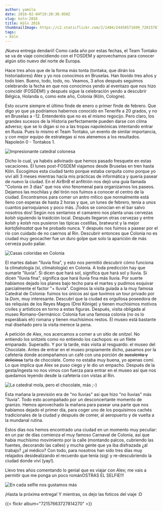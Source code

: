```yaml
---
author: yamila
date: 2016-02-04T19:20:30.050Z
slug: koln-2016
title: Köln 2016
thumbnailImage: https://c2.staticflickr.com/2/1484/24450571699_7201576778_c.jpg
tags:
- Köln
---
```


¡Nueva entrega dendarii! Como cada año por estas fechas, el Team Tontako se va de viaje coincidiendo con el FOSDEM y aprovechamos para conocer algún sitio nuevo del norte de Europa.

Hace tres años que de la forma más tonta (tontaka, que dirán los historiadores) Alex y yo nos conocimos en Bruselas. Han llovido tres años y todo bien. Bueno, todo, todo, no. Veamos, 3 años después seguimos celebrando la fecha en que nos conocimos yendo al eventazo que nos hizo coincidir (FOSDEM!) y después sigue la celebración yendo a descubrir Bélgica, Holanda o, como este año, Colonia (Köln, Cologne).

Esto ocurre siempre el último finde de enero o primer finde de febrero. Que digo yo que ya podríamos habernos conocido en Tenerife a 20 grados, y no en Bruselas a -12. Entenderéis que no es el mismo regocijo. Pero claro, los grandes sucesos de la Historia perfectamente pueden darse con clima adverso; que se lo digan si no a las tropas napoleónicas intentando entrar en Rusia. Pues lo mismo el Team Tontako, un evento de similar importancia, y con mejor equipo de estrategas si nos atenemos a los resultados. Napoleón 0 - Tontakos 1.

<img src="https://c2.staticflickr.com/2/1484/24450571699_7201576778_c.jpg" title="Impresionante catedral colonesa">

Dicho lo cual, ya habéis adivinado que hemos pasado fresquete en estas vacaciones. El lunes post-FOSDEM viajamos desde Bruselas en tren hasta Köln. Escogimos esta ciudad tanto porque estaba cerquita como porque yo viví allí 3 meses mientras hacía mis prácticas de informática y quería pasear de nuevo la ciudad. En el AirBnB el anfitrión nos dejó una guía llamada "Colonia en 3 días" que nos vino fenomenal para organizarnos los paseos. Dejamos las mochilas y del tirón nos fuimos a conocer el centro de la ciudad. Encontramos para comer un antro mítico que normalmente está lleno con esperas de hasta 2 horas y que, un lunes de febrero, tenía a unos cuantos parroquianos y poco más. ¡Todos se conocían en el bar salvo nosotros dos! Según nos sentamos el camarero nos planta unas cervezas <em>kolsh</em> siguiendo la traidción local. Después llegaron otras cervezas y entre <em>kolsh</em> y <em>kolsh</em> nos pusieron las típicas costillas, bratwurst y la mejor <em>kartofelnsatat</em> que he probado nunca. Y después nos fuimos a pasear por el río con cuidado de no caernos al Rin. Descubrir entonces que Colonia no es ciudad muy geocacher fue un duro golpe que solo la aparición de más cerveza pudo paliar.

<img src="https://c2.staticflickr.com/2/1628/24191376293_cb7c7ffcc5_c.jpg" title="Casas coloridas en Colonia">

El martes daban "lluvia fina", y esto nos permitió descubrir cómo funciona la climatología (sí, climatología) en Colonia. A toda predicción hay que sumarle "lluvia". Si dicen que hará sol, significa que hará sol y lluvia. Si dicen "lluvia fina", significa que hará lluvia fina más lluvia. Por suerte habíamos dejado los planes bajo techo para el martes y pudimos esquivar parcialmente el factor "+ lluvia". Cogimos la visita guiada a la muy famosa Catedral de Colonia: fuimos los únicos así que tuvimos un tour privado por la <em>Dom</em>, muy interesante. Descubrí que la ciudad es orgullosa poseedora de las reliquias de los Reyes Magos (Drei Könige) y tienen muchísimos motivos civiles y artísticos en torno a estas figuras. Después, visita obligada al museo Romano-Germánico: Colonia fue una famosa colonia (no os lo esperábais eh) romana y tienen muchísimos restos. El museo está bastante mal diseñado pero la visita merece la pena.

A petición de Alex, nos acercamos a comer a un sitio de <em>snitzel</em>. No entiendo los snitzels como no entiendo los cachopos: es un filete empanado. Superadlo. Y por la tarde, más visita al resguardo: el museo del Chocolate. Antes de entrar en el museo propiamente dicho, pasamos por la cafetería donde acompañamos un café con una porción de <del>suculenta y deliciosa</del> tarta de chocolate. Como no estaba muy buena, yo apenas comí. Lo que implica que Alex se puso ciego y le dio un empacho. Después de la gesta/ingesta no nos vimos con fuerza para entrar en el museo así que nos quedamos leyendo desde la cafetería con vistas al Rin.

<img src="https://c2.staticflickr.com/2/1461/24791953726_1bc2c5476e_c.jpg" title="La catedral mola, pero el chocolate, más ;-)">

Esta mañana la previsión era de "no lluvias" así que hizo "no lluvias" más "lluvia". Todo esto acompañado por un desconcertante momento de granizo. Hemos aprovechado la mañana para pasear una parte que nos habíamos dejado el primer día, para coger uno de los poquísimos cachés tradicionales de la ciudad y después de comer, al aeropuerto y de vuelta a la mundanal rutina.

Estos días nos hemos encontrado una ciudad en un momento muy peculiar: en un par de días comienza el muy famoso Carnaval de Colonia, así que había muchísimo movimiento por la calle (montando palcos, cubriendo las fuentes, decorando las calles) y mucha gente que ya iba disfrazada ¿al trabajo? ¿al médico? Con todo, para nosotros han sido tres días muy relajados desidealizando el recuerdo que tenía (sig) y re-descubriendo la ciudad donde viví (yay!).

Llevo tres años comentando lo genial que es viajar con Alex; me vais a permitir que me ponga un poco románOSTRAS EL SELFIE!!!

<img src="https://c2.staticflickr.com/2/1680/24818288305_deb5e30bdd_b.jpg" title="En cada selfie nos gustamos más" />

¡Hasta la próxima entrega! Y mientras, os dejo las foticos del viaje :D

{{< flickr album="72157663727814270" >}}
